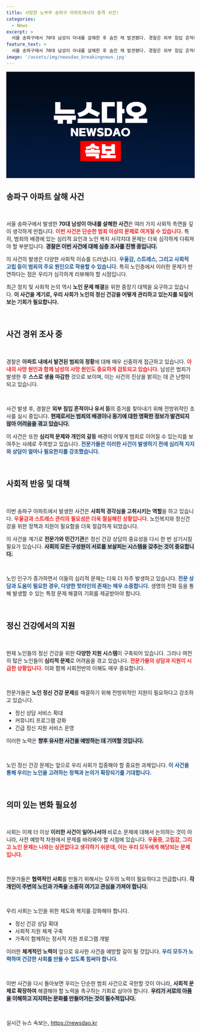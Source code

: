 ```yaml
---
title: 사망한 노부부 송파구 아파트에서의 충격 사건!
categories:
  - News
excerpt: >
  서울 송파구에서 70대 남성이 아내를 살해한 후 숨진 채 발견됐다. 경찰은 외부 침입 흔적이나 유서 없이 사건을 조사 중이다. 이 충격적인 범죄의 배경에 관심이 쏠리고 있다.
feature_text: >
  서울 송파구에서 70대 남성이 아내를 살해한 후 숨진 채 발견됐다. 경찰은 외부 침입 흔적이나 유서 없이 사건을 조사 중이다. 이 충격적인 범죄의 배경에 관심이 쏠리고 있다.
image: '/assets/img/newsdao_breakingnews.jpg'
---
```


<p><img src="/assets/img/newsdao_breakingnews.jpg" alt="flaretime 속보" /></p>

<h2 data-ke-size="size26">송파구 아파트 살해 사건</h2>

<p data-ke-size="size16">&nbsp;</p>

<p>서울 송파구에서 발생한 <b>70대 남성이 아내를 살해한 사건</b>은 여러 가지 사회적 측면을 깊이 생각하게 만듭니다. <b><span style="color: #ee2323;">이번 사건은 단순한 범죄 이상의 문제로 여겨질 수 있습니다.</span></b> 특히, 범죄의 배경에 있는 심리적 요인과 노인 복지 사각지대 문제는 더욱 심각하게 다뤄져야 할 부분입니다. <b><span style="background-color: #21538527;">경찰은 이번 사건에 대해 심층 조사를 진행 중입니다.</span></b></p>

<p>이 사건의 발생은 다양한 사회적 이슈를 드러냅니다. <b><span style="color: #1a5490;">우울감, 스트레스, 그리고 사회적 고립 등이 범죄의 주요 원인으로 작용할 수 있습니다.</span></b> 특히 노인층에서 이러한 문제가 만연하다는 점은 우리가 심각하게 리뷰해야 할 시점입니다. </p>

<p>최근 정치 및 사회적 논의 역시 <b>노인 문제 해결</b>을 위한 중장기 대책을 요구하고 있습니다. <b><span style="ee2323;">이 사건을 계기로, 우리 사회가 노인의 정신 건강을 어떻게 관리하고 있는지를 되짚어보는 기회가 필요합니다.</span></b></p>

<p data-ke-size="size16">&nbsp;</p>

<h2 data-ke-size="size26">사건 경위 조사 중</h2>

<p data-ke-size="size16">&nbsp;</p>

<p>경찰은 <b>아파트 내에서 발견된 범죄의 정황</b>에 대해 매우 신중하게 접근하고 있습니다. <b><span style="color: #ee2323;">아내의 사망 원인과 함께 남성의 사망 원인도 중요하게 검토되고 있습니다.</span></b> 남성은 범죄가 발생한 후 <b>스스로 생을 마감한</b> 것으로 보이며, 이는 사건의 진상을 밝히는 데 큰 난항이 되고 있습니다. </p>

<p data-ke-size="size16">&nbsp;</p>

<p>사건 발생 후, 경찰은 <b>외부 침입 흔적이나 유서 등</b>의 증거를 찾아내기 위해 전방위적인 조사를 실시 중입니다. <b><span style="background-color: #21538527;">현재로서는 범죄의 배경이나 동기에 대한 명확한 정보가 발견되지 않아 어려움을 겪고 있습니다.</span></b> </p>

<p>이 사건은 또한 <b>심리적 문제와 개인의 갈등</b> 배경이 어떻게 범죄로 이어질 수 있는지를 보여주는 사례로 주목받고 있습니다. <b><span style="color: #1a5490;">전문가들은 이러한 사건이 발생하기 전에 심리적 지지와 상담이 얼마나 필요한지를 강조했습니다.</span></b> </p>

<p data-ke-size="size16">&nbsp;</p>

<h2 data-ke-size="size26">사회적 반응 및 대책</h2>

<p data-ke-size="size16">&nbsp;</p>

<p>이번 송파구 아파트에서 발생한 사건은 <b>사회적 경각심을 고취시키는 역할</b>을 하고 있습니다. <b><span style="color: #ee2323;">우울감과 스트레스 관리의 필요성은 더욱 절실해진 상황입니다.</span></b> 노인복지와 정신건강을 위한 정책과 지원이 필요함을 더욱 절감하게 되었습니다.</p>

<p>이 사건을 계기로 <b>전문가와 민간기관</b>은 정신 건강 상담의 중요성을 다시 한 번 상기시킬 필요가 있습니다. <b><span style="background-color: #21538527;">사회의 모든 구성원이 서로를 보살피는 시스템을 갖추는 것이 중요합니다.</span></b></p>

<p data-ke-size="size16">&nbsp;</p>

<p>노인 인구가 증가하면서 이들의 심리적 문제는 더욱 더 자주 발생하고 있습니다. <b><span style="color: #1a5490;">전문 상담과 도움이 필요한 경우, 다양한 핫라인의 존재는 매우 소중합니다.</span></b> 생명의 전화 등을 통해 발생할 수 있는 특정 문제 해결의 기회를 제공받아야 합니다.</p>

<p data-ke-size="size16">&nbsp;</p>

<h2 data-ke-size="size26">정신 건강에서의 지원</h2>

<p data-ke-size="size16">&nbsp;</p>

<p>현재 노인들의 정신 건강을 위한 <b>다양한 지원 시스템</b>이 구축되어 있습니다. 그러나 여전히 많은 노인들이 <b>심리적 문제</b>로 어려움을 겪고 있습니다. <b><span style="color: #ee2323;">전문가들의 상담과 지원이 시급한 상황입니다.</span></b> 이와 함께 사회전반의 이해도 매우 중요합니다.</p>

<p data-ke-size="size16">&nbsp;</p>

<p>전문가들은 <b>노인 정신 건강 문제</b>를 해결하기 위해 전방위적인 지원이 필요하다고 강조하고 있습니다. <ul> 
<li>정신 상담 서비스 확대</li> 
<li>커뮤니티 프로그램 강화</li> 
<li>긴급 정신 지원 서비스 운영</li> 
</ul> </p>

<p>이러한 노력은 <b><span style="background-color: #21538527;">향후 유사한 사건을 예방하는 데 기여할 것입니다.</span></b> </p>

<p data-ke-size="size16">&nbsp;</p>

<p>노인 정신 건강 문제는 앞으로 우리 사회가 집중해야 할 중요한 과제입니다. <b><span style="color: #1a5490;">이 사건을 통해 우리는 노인을 고려하는 정책과 논의가 확장되기를 기대합니다.</span></b></p>

<p data-ke-size="size16">&nbsp;</p>

<h2 data-ke-size="size26">의미 있는 변화 필요성</h2>

<p data-ke-size="size16">&nbsp;</p>

<p>사회는 이제 더 이상 <b>이러한 사건이 일어나서야</b> 비로소 문제에 대해서 논의하는 것이 아니라, 사전 예방적 차원에서 문제를 바라봐야 할 시점에 있습니다. <b><span style="color: #ee2323;">우울증, 고립감, 그리고 노인 문제는 나와는 상관없다고 생각하기 쉬운데, 이는 우리 모두에게 해당되는 문제입니다.</span></b></p>

<p data-ke-size="size16">&nbsp;</p>

<p>전문가들은 <b>협력적인 사회</b>를 만들기 위해서는 모두의 노력이 필요하다고 언급합니다. <b><span style="background-color: #21538527;">각 개인이 주변의 노인과 가족을 소중히 여기고 관심을 가져야 합니다.</span></b> </p>

<p data-ke-size="size16">&nbsp;</p>

<p>우리 사회는 노인을 위한 제도와 복지를 강화해야 합니다. <ul>
<li>정신 건강 상담 확대</li>
<li>사회적 지원 체계 구축</li>
<li>가족이 함께하는 정서적 지원 프로그램 개발</li>
</ul></p>

<p>이러한 <b>체계적인 노력이</b> 앞으로 유사한 사건을 예방할 길이 될 것입니다. <b><span style="color: #1a5490;">우리 모두가 노력하여 건강한 사회를 만들 수 있도록 힘써야 합니다.</span></b></p>

<p data-ke-size="size16">&nbsp;</p>

<p>이번 사건을 다시 돌아보면 우리는 단순한 범죄 사건으로 국한할 것이 아니라, <b>사회적 문제로 확장하여</b> 해결해야 할 노력을 촉구하는 기회로 삼아야 합니다. <b><span style="background-color: #21538527;">우리가 서로의 아픔을 이해하고 지지하는 문화를 만들어가는 것이 필수적입니다.</span></b> </p>

<p data-ke-size="size16">&nbsp;</p>
실시간 뉴스 속보는, <a href="https://newsdao.kr" rel="dofollow">https://newsdao.kr</a>


